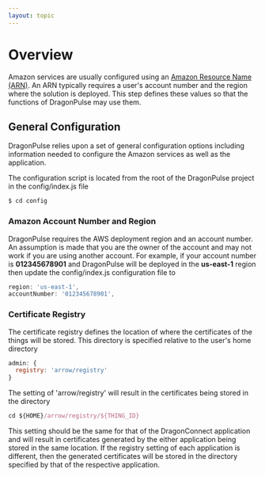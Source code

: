 ```yaml
---
layout: topic
---
```

# Overview

Amazon services are usually configured using an
<a href="http://docs.aws.amazon.com/general/latest/gr/aws-arns-and-namespaces.html"
target="_blank">Amazon Resource Name (ARN)</a>.  An ARN typically requires
a user's account number and the region where the solution is deployed.
This step defines these values so that the functions of DragonPulse may
use them.

## General Configuration

DragonPulse relies upon a set of general configuration options including
information needed to configure the Amazon services as well as the application.

The configuration script is located from the root of the DragonPulse project
in the config/index.js file

```sh
$ cd config
```

### Amazon Account Number and Region

DragonPulse requires the AWS deployment region and an account number.  An
assumption is made that you are the owner of the account and may not work
if you are using another account.  For example, if your account number is
**012345678901** and DragonPulse will be deployed in the **us-east-1**
region then update the config/index.js configuration file to

```js
region: 'us-east-1',
accountNumber: '012345678901',
```

### Certificate Registry

The certificate registry defines the location of where the certificates of
the things will be stored.  This directory is specified relative to the
user's home directory

```js
admin: {
  registry: 'arrow/registry'
}
```

The setting of 'arrow/registry' will result in the certificates being stored
in the directory

```js
cd ${HOME}/arrow/registry/${THING_ID}
```

This setting should be the same for that of the DragonConnect application
and will result in certificates generated by the either application being
stored in the same location.  If the registry setting of each application
is different, then the generated certificates will be stored in the
directory specified by that of the respective application.
